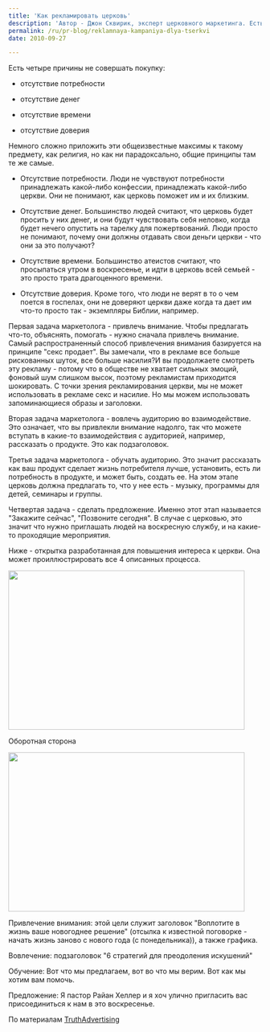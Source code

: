 ```yaml
---
title: 'Как рекламировать церковь'
description: 'Автор - Джон Сквирик, эксперт церковного маркетинга. Есть четыре причины не совершать покупку: - отсутствие потребности - отсутствие денег - отсутствие времени - отсутствие доверия Немного сложно приложить эти общеизвестные максимы к такому предмету, как религия, но как ни парадоксально, общие принципы там те же самые.'
permalink: /ru/pr-blog/reklamnaya-kampaniya-dlya-tserkvi
date: 2010-09-27

---
```


Есть четыре причины не совершать покупку:

- отсутствие потребности

- отсутствие денег

- отсутствие времени

- отсутствие доверия

Немного сложно приложить эти общеизвестные максимы к такому предмету, как религия, но как ни парадоксально, общие принципы там те же самые.

 - Отсутствие потребности. Люди не чувствуют потребности принадлежать какой-либо конфессии, принадлежать какой-либо церкви. Они не понимают, как церковь поможет им и их близким.

 - Отсутствие денег. Большинство людей считают, что церковь будет просить у них денег, и они будут чувствовать себя неловко, когда будет нечего опустить на тарелку для пожертвований. Люди просто не понимают, почему они должны отдавать свои деньги церкви - что они за это получают?

- Отсутствие времени. Большинство атеистов считают, что просыпаться утром в воскресенье, и идти в церковь всей семьей - это просто трата драгоценного времени.

- Отсутствие доверия. Кроме того, что люди не верят в то о чем поется в госпелах, они не доверяют церкви даже когда та дает им что-то просто так - экземпляры Библии, например.

Первая задача маркетолога - привлечь внимание.  Чтобы предлагать что-то, объяснять, помогать - нужно сначала привлечь внимание. Самый распространенный способ привлечения внимания базируется на принципе "секс продает". Вы замечали, что в рекламе все больше рискованных шуток, все больше насилия?И вы продолжаете смотреть эту рекламу - потому что в обществе не хватает сильных эмоций, фоновый шум слишком высок, поэтому рекламистам приходится шокировать. С точки зрения рекламирования церкви, мы не может использовать в рекламе секс и насилие. Но мы можем использовать запоминающиеся образы и заголовки.

Вторая задача маркетолога - вовлечь аудиторию во взаимодействие. Это означает, что  вы привлекли внимание надолго, так что можете вступать в какие-то взаимодействия с аудиторией, например, рассказать о продукте. Это как подзаголовок.

Третья задача маркетолога - обучать аудиторию. Это значит рассказать как ваш продукт сделает жизнь потребителя лучше, установить, есть ли потребность в продукте, и может быть, создать ее. На этом этапе церковь должна предлагать то, что у нее есть - музыку, программы для детей, семинары и группы.

Четвертая задача - сделать предложение. Именно этот этап называется "Закажите сейчас", "Позвоните сегодня". В случае с церковью, это значит что нужно приглашать людей на воскресную службу, и на какие-то проходящие мероприятия.

Ниже - открытка разработанная для повышения интереса к церкви. Она может проиллюстрировать все 4 описанных процесса.

<img src="{{ site.assets }}/upload/TemptationFront.gif" alt="" class="post__img" width="470" height="317">

Оборотная сторона

<img src="{{ site.assets }}/upload/TempationBack.gif" alt="" class="post__img" width="470" height="317">

Привлечение внимания: этой цели служит заголовок "Воплотите в жизнь ваше новогоднее решение" (отсылка к известной поговорке - начать жизнь заново с нового года (с понедельника)), а также графика.

Вовлечение: подзаголовок "6 стратегий для преодоления искушений"

Обучение: Вот что мы предлагаем, вот во что мы верим. Вот как мы хотим вам помочь.

Предложение: Я пастор Райан Хеллер и я хоч улично пригласить вас присоединиться к нам в это воскресенье.

По материалам <a href="http://truthadvertising.org/blog/?p=12">TruthAdvertising</a>

